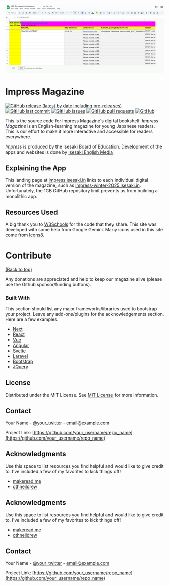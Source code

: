 ![Sheets and Shorten](https://github.com/tgmgroup/Sheets-and-Shorten/blob/main/header.png)

# Impress Magazine

[![GitHub release (latest by date including pre-releases)](https://img.shields.io/github/v/release/tgmgroup/Impress-Magazine?include_prereleases)](https://img.shields.io/github/v/release/tgmgroup/Sheets-and-Shorten?include_prereleases)
[![GitHub last commit](https://img.shields.io/github/last-commit/tgmgroup/Sheets-and-Shorten)](https://img.shields.io/github/last-commit/tgmgroup/Impress-Magazine)
[![GitHub issues](https://img.shields.io/github/issues-raw/tgmgroup/Sheets-and-Shorten)](https://img.shields.io/github/issues-raw/tgmgroup/Impress-Magazine)
[![GitHub pull requests](https://img.shields.io/github/issues-pr/tgmgroup/Sheets-and-Shorten)](https://img.shields.io/github/issues-pr/tgmgroup/Impress-Magazine)
[![GitHub](https://img.shields.io/github/license/tgmgroup/Sheets-and-Shorten)](https://img.shields.io/github/license/tgmgroup/Impress-Magazine)

This is the source code for Impress Magazine's digital bookshelf. *Impress Magazine* is an English-learning magazine for young Japanese readers. This is our effort to make it more interactive and accessible for readers everywhere. 

*Impress* is produced by the Isesaki Board of Education. Development of the apps and websites is done by [Isesaki English Media](https://in.isesaki.in).

## Explaining the App

This landing page at [impress.isesaki.in](https://impress.isesaki.in) links to each individual digital version of the magazine, such as [impress-winter-2025.isesaki.in](https://impress-winter-2025.isesaki.in). Unfortunately, the 1GB GitHub repository limit prevents us from building a monolithic app.

## Resources Used

A big thank you to [W3Schools](https://www.w3schools.com) for the code that they share. This site was developed with some help from Google Gemini. Many icons used in this site come from <a target="_blank" href="https://icons8.com">Icons8</a>.

# Contribute
[(Back to top)](#table-of-contents)

Any donations are appreciated and help to keep our magazine alive (please use the Github sponsor/funding buttons).

### Built With

This section should list any major frameworks/libraries used to bootstrap your project. Leave any add-ons/plugins for the acknowledgements section. Here are a few examples.

- [Next](https://nextjs.org)
- [React](https://reactjs.org)
- [Vue](https://vuejs.org)
- [Angular](https://angular.io)
- [Svelte](https://svelte.dev)
- [Laravel](https://laravel.com)
- [Bootstrap](https://getbootstrap.com)
- [JQuery](https://jquery.com)

## License

Distributed under the MIT License. See [MIT License](https://opensource.org/licenses/MIT) for more information.
## Contact

Your Name - [@your_twitter](https://twitter.com/your_username) - email@example.com

Project Link: [https://github.com/your_username/repo_name](https://github.com/your_username/repo_name)
## Acknowledgments

Use this space to list resources you find helpful and would like to give credit to. I've included a few of my favorites to kick things off!


- [makeread.me](https://github.com/ShaanCoding/ReadME-Generator)
- [othneildrew](https://github.com/othneildrew/Best-README-Template)



## Acknowledgments

Use this space to list resources you find helpful and would like to give credit to. I've included a few of my favorites to kick things off!


- [makeread.me](https://github.com/ShaanCoding/ReadME-Generator)
- [othneildrew](https://github.com/othneildrew/Best-README-Template)




## Contact

Your Name - [@your_twitter](https://twitter.com/your_username) - email@example.com

Project Link: [https://github.com/your_username/repo_name](https://github.com/your_username/repo_name)